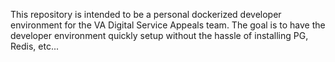 This repository is intended to be a personal dockerized developer environment for the VA Digital Service Appeals team. The goal is to have the developer environment quickly setup without the hassle of installing PG, Redis, etc...
